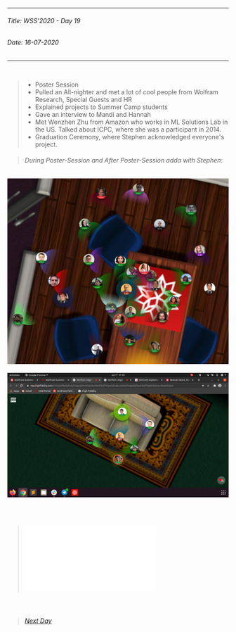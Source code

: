 ----------
###### Title: WSS'2020 - Day 19
###### Date: 16-07-2020
----------
&nbsp;



> - Poster Session 
> - Pulled an All-nighter and met a lot of cool people from Wolfram Research, Special Guests and HR
> - Explained projects to Summer Camp students
> - Gave an interview to Mandi and Hannah
> - Met Wenzhen Zhu from Amazon who works in ML Solutions Lab in the US. Talked about ICPC, where she was a participant in 2014.
> - Graduation Ceremony, where Stephen acknowledged everyone's project.

> ###### During Poster-Session and After Poster-Session adda with Stephen:

![After Poster-Session adda with Stephen](photo_2020-07-17_04-34-09.jpg)
&nbsp;
![After Poster-Session adda with Stephen](Screenshot_from_2020-07-17_01-56-33.png)


&nbsp;
> ## ![WSS'2020 Certificate](SwastikB.pdf)





&nbsp;
> ###### [Next Day](Day18.md)

